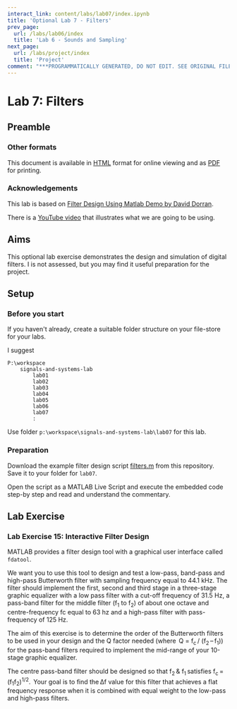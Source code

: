 ```yaml
---
interact_link: content/labs/lab07/index.ipynb
title: 'Optional Lab 7 - Filters'
prev_page:
  url: /labs/lab06/index
  title: 'Lab 6 - Sounds and Sampling'
next_page:
  url: /labs/project/index
  title: 'Project'
comment: "***PROGRAMMATICALLY GENERATED, DO NOT EDIT. SEE ORIGINAL FILES IN /content***"
---
```


# Lab 7: Filters

## Preamble

### Other formats

This document is available in [HTML](https://cpjobling.github.io/eg-247-textbook/labs/lab07/index) format for online viewing and as [PDF](https://cpjobling.github.io/eg-247-textbook/labs/lab07/lab07.pdf) for printing.

### Acknowledgements

This lab is based on [Filter Design Using Matlab Demo by David Dorran](http://dadorran.wordpress.com/2013/10/18/filter-design-using-matlab-demo/).

There is a [YouTube video](http://www.youtube.com/watch?v=vfH5r4cKukg&amp;list=PLJ8LTUMGG9U4vAGind2_Bh4TUfgg1y0F4&amp;feature=share&amp;index=2) that illustrates what we are going to be using.

## Aims

This optional lab exercise demonstrates the design and simulation of digital filters.
I is not assessed, but you may find it useful preparation for the project.

## Setup

### Before you start

If you haven't already, create a suitable folder structure on your file-store for your labs. 

I suggest

```
P:\workspace
    signals-and-systems-lab
	    lab01
		lab02
		lab03
        lab04
        lab05
        lab06
        lab07
        :
```

Use folder `p:\workspace\signals-and-systems-lab\lab07` for this lab.

### Preparation

Download the example filter design script <a href="https://github.com/cpjobling/eg-247-textbook/blob/master/portfolio/lab07/filters.m" title="filters.m" target="_blank">filters.m</a> from this repository. Save it to your folder for `lab07`.

Open the script as a MATLAB Live Script and execute the embedded code step-by step and read and understand the commentary.

## Lab Exercise

### Lab Exercise 15: Interactive Filter Design

MATLAB provides a filter design tool with a graphical user interface called `fdatool`.

We want you to use this tool to design and test a low-pass, band-pass and high-pass Butterworth filter with sampling frequency equal to 44.1 kHz. The filter should implement the first, second and third stage in a three-stage graphic equalizer with a low pass filter with a cut-off frequency of 31.5 Hz, a pass-band filter for the middle filter (f<sub>1</sub>  to f<sub>2</sub>) of about one octave and centre-frequency fc equal to 63 hz and a high-pass filter with pass-frequency of 125 Hz.  

The aim of this exercise is to determine the order of the Butterworth filters to be used in your design and the Q factor needed (where  Q = f<sub>c</sub> / (f<sub>2</sub> – f<sub>1</sub>)) for the pass-band filters required to implement the mid-range of your 10-stage graphic equalizer.  

The centre pass-band filter should be designed so that f<sub>2</sub> & f<sub>1</sub> satisfies f<sub>c</sub> = (f<sub>1</sub>f<sub>2</sub>)<sup>1/2</sup>.  Your goal is to find the ∆f value for this filter that achieves a flat frequency response when it is combined with equal weight to the low-pass and high-pass filters.  
